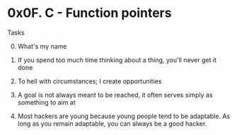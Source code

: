 # 0x0F. C - Function pointers

Tasks

0. What's my name

1. If you spend too much time thinking about a thing, you'll never get it done

2. To hell with circumstances; I create opportunities

3. A goal is not always meant to be reached, it often serves simply as something to aim at

4. Most hackers are young because young people tend to be adaptable. As long as you remain adaptable, you can always be a good hacker.

